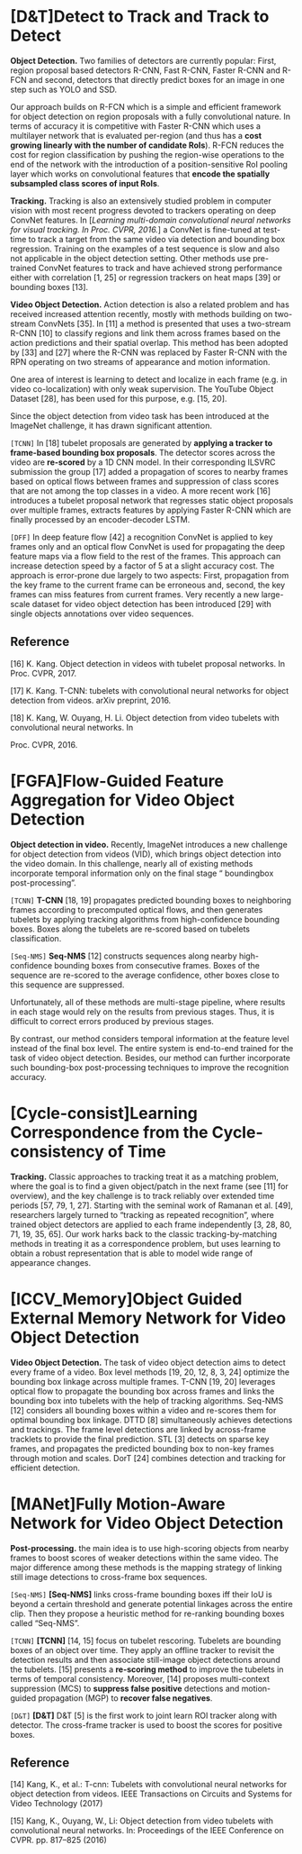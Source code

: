 # [D&T]Detect to Track and Track to Detect

**Object Detection.** Two families of detectors are currently popular: First, region proposal based detectors R-CNN, Fast R-CNN, Faster R-CNN and R-FCN and second, detectors that directly predict boxes for an image in one step such as YOLO and SSD.

Our approach builds on R-FCN which is a simple and efficient framework for object detection on region proposals with a fully convolutional nature. In terms of accuracy it is competitive with Faster R-CNN which uses a multilayer network that is evaluated per-region (and thus has a **cost growing linearly with the number of candidate RoIs**). R-FCN reduces the cost for region classification by pushing the region-wise operations to the end of the network with the introduction of a position-sensitive RoI pooling layer which works on convolutional features that **encode the spatially subsampled class scores of input RoIs**.



**Tracking.** Tracking is also an extensively studied problem in computer vision with most recent progress devoted to trackers operating on deep ConvNet features. In [*Learning multi-domain convolutional neural networks for visual tracking. In Proc. CVPR, 2016.*] a ConvNet is fine-tuned at test-time to track a target from the same video via detection and bounding box regression. Training on the examples of a test sequence is slow and also not applicable in the object detection setting. Other methods use pre-trained ConvNet features to track and have achieved strong performance either with correlation [1, 25] or regression trackers on heat maps [39] or bounding boxes [13].



**Video Object Detection.** Action detection is also a related problem and has received increased attention recently, mostly with methods building on two-stream ConvNets [35]. In [11] a method is presented that uses a two-stream R-CNN [10] to classify regions and link them across frames based on the action predictions and their spatial overlap. This method has been adopted by [33] and [27] where the R-CNN was replaced by Faster R-CNN with the RPN operating on two streams of appearance and motion information.

One area of interest is learning to detect and localize in each frame (e.g. in video co-localization) with only weak supervision. The YouTube Object Dataset [28], has been used for this purpose, e.g. [15, 20].

Since the object detection from video task has been introduced at the ImageNet challenge, it has drawn significant attention. 

```[TCNN]``` In [18] tubelet proposals are generated by **applying a tracker to frame-based bounding box proposals**. The detector scores across the video are **re-scored** by a 1D CNN model. In their corresponding ILSVRC submission the group [17] added a propagation of scores to nearby frames based on optical flows between frames and suppression of class scores that are not among the top classes in a video. A more recent work [16] introduces a tubelet proposal network that regresses static object proposals over multiple frames, extracts features by applying Faster R-CNN which are finally processed by an encoder-decoder LSTM.

```[DFF]``` In deep feature flow [42] a recognition ConvNet is applied to key frames only and an optical flow ConvNet is used for propagating the deep feature maps via a flow field to the rest of the frames. This approach can increase detection speed by a factor of 5 at a slight accuracy cost. The approach is error-prone due largely to two aspects: First, propagation from the key frame to the current frame can be erroneous and, second, the key frames can miss features from current frames. Very recently a new large-scale dataset for video object detection has been introduced [29] with single objects annotations over video sequences.

## Reference

[16] K. Kang. Object detection in videos with tubelet proposal networks. In Proc. CVPR, 2017.

[17] K. Kang. T-CNN: tubelets with convolutional neural networks for object detection from videos. arXiv preprint, 2016.

[18] K. Kang, W. Ouyang, H. Li. Object detection from video tubelets with convolutional neural networks. In

Proc. CVPR, 2016.

# [FGFA]Flow-Guided Feature Aggregation for Video Object Detection

**Object detection in video.** Recently, ImageNet introduces a new challenge for object detection from videos (VID), which brings object detection into the video domain. In this challenge, nearly all of existing methods incorporate temporal information only on the final stage “ boundingbox post-processing”.

```[TCNN]``` **T-CNN** [18, 19] propagates predicted bounding boxes to neighboring frames according to precomputed optical flows, and then generates tubelets by applying tracking algorithms from high-confidence bounding boxes. Boxes along the tubelets are re-scored based on tubelets classification.

```[Seq-NMS]``` **Seq-NMS** [12] constructs sequences along nearby high-confidence bounding boxes from consecutive frames. Boxes of the sequence are re-scored to the average confidence, other boxes close to this sequence are suppressed.

Unfortunately, all of these methods are multi-stage pipeline, where results in each stage would rely on the results from previous stages. Thus, it is difficult to correct errors produced by previous stages.

By contrast, our method considers temporal information at the feature level instead of the final box level. The entire system is end-to-end trained for the task of video object detection. Besides, our method can further incorporate such bounding-box post-processing techniques to improve the recognition accuracy.

# [Cycle-consist]Learning Correspondence from the Cycle-consistency of Time

**Tracking.** Classic approaches to tracking treat it as a matching problem, where the goal is to find a given object/patch in the next frame (see [11] for overview), and the key challenge is to track reliably over extended time periods [57, 79, 1, 27]. Starting with the seminal work of Ramanan et al. [49], researchers largely turned to “tracking as repeated recognition”, where trained object detectors are applied to each frame independently [3, 28, 80, 71, 19, 35, 65]. Our work harks back to the classic tracking-by-matching methods in treating it as a correspondence problem, but uses learning to obtain a robust representation that is able to model wide range of appearance changes.

# [ICCV_Memory]Object Guided External Memory Network for Video Object Detection

**Video Object Detection.** The task of video object detection aims to detect every frame of a video. Box level methods [19, 20, 12, 8, 3, 24] optimize the bounding box linkage across multiple frames. T-CNN [19, 20] leverages optical flow to propagate the bounding box across frames and links the bounding box into tubelets with the help of tracking algorithms. Seq-NMS [12] considers all bounding boxes within a video and re-scores them for optimal bounding box linkage. DTTD [8] simultaneously achieves detections and trackings. The frame level detections are linked by across-frame tracklets to provide the final prediction. STL [3] detects on sparse key frames, and propagates the predicted bounding box to non-key frames through motion and scales. DorT [24] combines detection and tracking for efficient detection.

# [MANet]Fully Motion-Aware Network for Video Object Detection

**Post-processing.** the main idea is to use high-scoring objects from nearby frames to boost scores of weaker detections within the same video. The major difference among these methods is the mapping strategy of linking still image detections to cross-frame box sequences. 

```[Seq-NMS]``` **[Seq-NMS]** links cross-frame bounding boxes iff their IoU is beyond a certain threshold and generate potential linkages across the entire clip. Then they propose a heuristic method for re-ranking bounding boxes called “Seq-NMS”.

```[TCNN]``` **[TCNN]** [14, 15] focus on tubelet rescoring. Tubelets are bounding boxes of an object over time. They apply an offline tracker to revisit the detection results and then associate still-image object detections around the tubelets. [15] presents a **re-scoring method** to improve the tubelets in terms of temporal consistency. Moreover, [14] proposes multi-context suppression (MCS) to **suppress false positive** detections and motion-guided propagation (MGP) to **recover false negatives**.

```[D&T]``` **[D&T]** D&T [5] is the first work to joint learn ROI tracker along with detector. The cross-frame tracker is used to boost the scores for positive boxes.

## Reference

[14] Kang, K., et al.: T-cnn: Tubelets with convolutional neural networks for object detection from videos. IEEE Transactions on Circuits and Systems for Video Technology (2017)

[15] Kang, K., Ouyang, W., Li: Object detection from video tubelets with convolutional neural networks. In: Proceedings of the IEEE Conference on CVPR. pp. 817–825 (2016)



